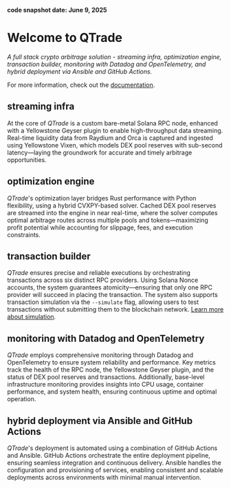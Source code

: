 **code snapshot date: June 9, 2025**

# Welcome to QTrade
*A full stack crypto arbitrage solution - streaming infra, optimization engine, transaction builder, monitoring with Datadog and OpenTelemetry, and hybrid deployment via Ansible and GitHub Actions.*

For more information, check out the [documentation](https://808putnam.gitbook.io/qtrade).

## streaming infra
At the core of *QTrade* is a custom bare-metal Solana RPC node, enhanced with a Yellowstone Geyser plugin to enable high-throughput data streaming. Real-time liquidity data from Raydium and Orca is captured and ingested using Yellowstone Vixen, which models DEX pool reserves with sub-second latency—laying the groundwork for accurate and timely arbitrage opportunities.

## optimization engine
*QTrade*'s optimization layer bridges Rust performance with Python flexibility, using a hybrid CVXPY-based solver. Cached DEX pool reserves are streamed into the engine in near real-time, where the solver computes optimal arbitrage routes across multiple pools and tokens—maximizing profit potential while accounting for slippage, fees, and execution constraints.

## transaction builder
*QTrade* ensures precise and reliable executions by orchestrating transactions across six distinct RPC providers. Using Solana Nonce accounts, the system guarantees atomicity—ensuring that only one RPC provider will succeed in placing the transaction. The system also supports transaction simulation via the `--simulate` flag, allowing users to test transactions without submitting them to the blockchain network. [Learn more about simulation](./docs/SIMULATION.md).

## monitoring with Datadog and OpenTelemetry
*QTrade* employs comprehensive monitoring through Datadog and OpenTelemetry to ensure system reliability and performance. Key metrics track the health of the RPC node, the Yellowstone Geyser plugin, and the status of DEX pool reserves and transactions. Additionally, base-level infrastructure monitoring provides insights into CPU usage, container performance, and system health, ensuring continuous uptime and optimal operation.

## hybrid deployment via Ansible and GitHub Actions
*QTrade*'s deployment is automated using a combination of GitHub Actions and Ansible. GitHub Actions orchestrate the entire deployment pipeline, ensuring seamless integration and continuous delivery. Ansible handles the configuration and provisioning of services, enabling consistent and scalable deployments across environments with minimal manual intervention.
